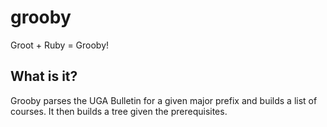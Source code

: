 # grooby

Groot + Ruby = Grooby!

## What is it?

Grooby parses the UGA Bulletin for a given major prefix and builds a list of courses. It then builds a tree given the prerequisites.
